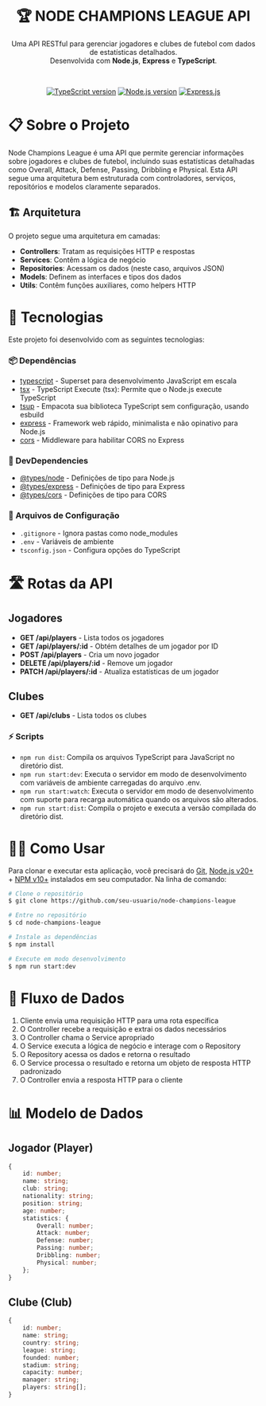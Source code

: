 <div align="center">

  <h1 align="center"><strong>🏆 NODE CHAMPIONS LEAGUE API</strong></h1>
  <p align="center">
    Uma API RESTful para gerenciar jogadores e clubes de futebol com dados de estatísticas detalhados.<br>
    Desenvolvida com <b>Node.js</b>, <b>Express</b> e <b>TypeScript</b>.
  </p>

</div>

<br />

  <!-- Badges -->
<div align="center">
  
  [![TypeScript version][ts-badge]][typescript-5-4]
  [![Node.js version][nodejs-badge]][nodejs]
  [![Express.js][express-badge]][expressjs]

</div>

# 📋 Sobre o Projeto

Node Champions League é uma API que permite gerenciar informações sobre jogadores e clubes de futebol, incluindo suas estatísticas detalhadas como Overall, Attack, Defense, Passing, Dribbling e Physical. Esta API segue uma arquitetura bem estruturada com controladores, serviços, repositórios e modelos claramente separados.

## 🏗️ Arquitetura

O projeto segue uma arquitetura em camadas:

- **Controllers**: Tratam as requisições HTTP e respostas
- **Services**: Contêm a lógica de negócio
- **Repositories**: Acessam os dados (neste caso, arquivos JSON)
- **Models**: Definem as interfaces e tipos dos dados
- **Utils**: Contêm funções auxiliares, como helpers HTTP

# 🚀 Tecnologias

Este projeto foi desenvolvido com as seguintes tecnologias:

### 📦 Dependências

- [typescript][typescript-npm] - Superset para desenvolvimento JavaScript em escala
- [tsx][tsx-npm] - TypeScript Execute (tsx): Permite que o Node.js execute TypeScript
- [tsup][tsup-npm] - Empacota sua biblioteca TypeScript sem configuração, usando esbuild
- [express][express-npm] - Framework web rápido, minimalista e não opinativo para Node.js
- [cors][cors-npm] - Middleware para habilitar CORS no Express

### 🔧 DevDependencies

- [@types/node][@types/node-npm] - Definições de tipo para Node.js
- [@types/express][@types/express-npm] - Definições de tipo para Express
- [@types/cors][@types/cors-npm] - Definições de tipo para CORS
### 📄 Arquivos de Configuração

- `.gitignore` - Ignora pastas como node_modules
- `.env` - Variáveis de ambiente
- `tsconfig.json` - Configura opções do TypeScript

# 🛣️ Rotas da API

## Jogadores

- **GET /api/players** - Lista todos os jogadores
- **GET /api/players/:id** - Obtém detalhes de um jogador por ID
- **POST /api/players** - Cria um novo jogador
- **DELETE /api/players/:id** - Remove um jogador
- **PATCH /api/players/:id** - Atualiza estatísticas de um jogador

## Clubes

- **GET /api/clubs** - Lista todos os clubes

### ⚡ Scripts

- `npm run dist`: Compila os arquivos TypeScript para JavaScript no diretório dist.
- `npm run start:dev`: Executa o servidor em modo de desenvolvimento com variáveis de ambiente carregadas do arquivo .env.
- `npm run start:watch`: Executa o servidor em modo de desenvolvimento com suporte para recarga automática quando os arquivos são alterados.
- `npm run start:dist`: Compila o projeto e executa a versão compilada do diretório dist.

# 👨‍💻 Como Usar

Para clonar e executar esta aplicação, você precisará do [Git](https://git-scm.com), [Node.js v20+](https://nodejs.org/en/) + [NPM v10+](https://nodejs.org/en/) instalados em seu computador. Na linha de comando:

```bash
# Clone o repositório
$ git clone https://github.com/seu-usuario/node-champions-league

# Entre no repositório
$ cd node-champions-league

# Instale as dependências
$ npm install

# Execute em modo desenvolvimento
$ npm run start:dev
```

# 🔄 Fluxo de Dados

1. Cliente envia uma requisição HTTP para uma rota específica
2. O Controller recebe a requisição e extrai os dados necessários
3. O Controller chama o Service apropriado
4. O Service executa a lógica de negócio e interage com o Repository
5. O Repository acessa os dados e retorna o resultado
6. O Service processa o resultado e retorna um objeto de resposta HTTP padronizado
7. O Controller envia a resposta HTTP para o cliente

# 📊 Modelo de Dados

## Jogador (Player)
```typescript
{
    id: number;
    name: string;
    club: string;
    nationality: string;
    position: string;
    age: number;
    statistics: {
        Overall: number;
        Attack: number;
        Defense: number;
        Passing: number;
        Dribbling: number;
        Physical: number;
    };
}
```

## Clube (Club)
```typescript
{
    id: number;
    name: string;
    country: string;
    league: string;
    founded: number;
    stadium: string;
    capacity: number;
    manager: string;
    players: string[];
}
```



[typescript]: https://www.typescriptlang.org/
[typescript-5-4]: https://www.typescriptlang.org/
[ts-badge]: https://img.shields.io/badge/TypeScript-5.8-blue.svg
[nodejs-badge]: https://img.shields.io/badge/Node.js->=%2020.00-blue.svg
[express-badge]: https://img.shields.io/badge/Express-5.1.0-green.svg
[nodejs]: https://nodejs.org/
[expressjs]: https://expressjs.com/
[typescript-npm]: https://www.npmjs.com/package/typescript
[tsx-npm]: https://www.npmjs.com/package/tsx
[tsup-npm]: https://www.npmjs.com/package/tsup
[@types/node-npm]: https://www.npmjs.com/package/@types/node
[@types/express-npm]: https://www.npmjs.com/package/@types/express
[express-npm]: https://www.npmjs.com/package/express
[cors-npm]: https://www.npmjs.com/package/cors
[@types/cors-npm]: https://www.npmjs.com/package/@types/cors
